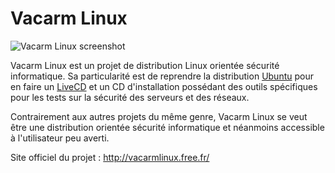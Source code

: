 # Vacarm Linux

![Vacarm Linux screenshot](https://raw.github.com/mdeverdelhan/archives/master/Vacarm%20Linux/Resources/Screenshots/11-terminal.png)

Vacarm Linux est un projet de distribution Linux orientée sécurité informatique. Sa particularité est de reprendre la distribution [Ubuntu](http://fr.wikipedia.org/wiki/Ubuntu) pour en faire un [LiveCD](http://fr.wikipedia.org/wiki/LiveCD) et un CD d'installation possédant des outils spécifiques pour les tests sur la sécurité des serveurs et des réseaux.

Contrairement aux autres projets du même genre, Vacarm Linux se veut être une distribution orientée sécurité informatique et néanmoins accessible à l'utilisateur peu averti.

Site officiel du projet : http://vacarmlinux.free.fr/
